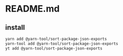 # README.md

    

## install

```bash
yarn add @yarn-tool/sort-package-json-exports
yarn-tool add @yarn-tool/sort-package-json-exports
yt add @yarn-tool/sort-package-json-exports
```

